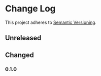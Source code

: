 # Change Log
This project adheres to [Semantic Versioning](http://semver.org/).


## Unreleased

## Changed

### 0.1.0
